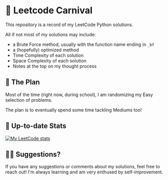 # 🎠 Leetcode Carnival

This repository is a record of my LeetCode Python solutions.

All if not most of my solutions may include:
* a Brute Force method, usually with the function name ending in `_bf`
* a (hopefully) optimized method
* Time Complexity of each solution
* Space Complexity of each solution
* Notes at the top on my thought process

## 🎪 The Plan
Most of the time (right now, during school), I am randomizing my Easy selection of problems.

The plan is to eventually spend some time tackling Mediums too!

## 🎢 Up-to-date Stats

[![My LeetCode stats](https://leetcode-stats-six.vercel.app/api?username=sallyklpoon&theme=dark)](https://github.com/KnlnKS/leetcode-stats)

## 🤹‍♀️ Suggestions?
If you have any suggestions or comments about my solutions, feel free to reach out! I'm always learning and am very enthused by self-improvement.
